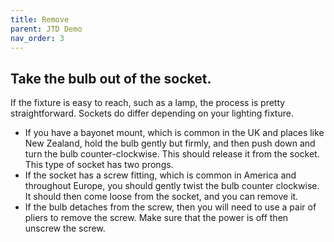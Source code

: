 ```yaml
---
title: Remove
parent: JTD Demo
nav_order: 3
---
```


## Take the bulb out of the socket.

If the fixture is easy to reach, such as a lamp, the process is pretty straightforward. Sockets do differ depending on your lighting fixture.

  * If you have a bayonet mount, which is common in the UK and places like New Zealand, hold the bulb gently but firmly, and then push down and turn the bulb counter-clockwise. This should release it from the socket. This type of socket has two prongs.
  * If the socket has a screw fitting, which is common in America and throughout Europe, you should gently twist the bulb counter clockwise. It should then come loose from the socket, and you can remove it.
  * If the bulb detaches from the screw, then you will need to use a pair of pliers to remove the screw. Make sure that the power is off then unscrew the screw. 